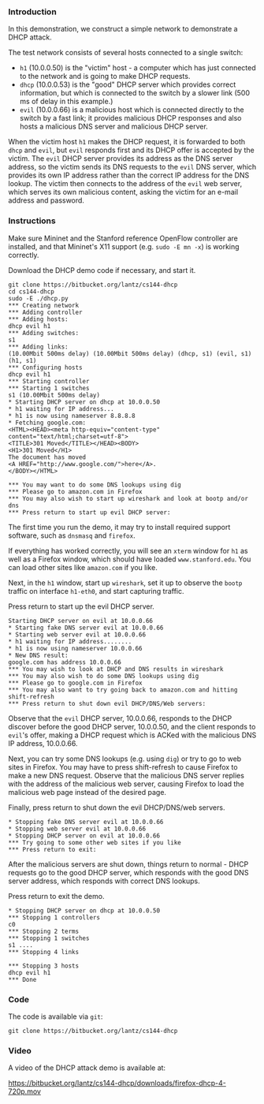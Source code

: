 ### Introduction

In this demonstration, we construct a simple network to demonstrate a DHCP attack.

The test network consists of several hosts connected to a single switch:

* `h1` (10.0.0.50) is the "victim" host - a computer which has just connected to the network and is going to make DHCP requests.
* `dhcp` (10.0.0.53) is the "good" DHCP server which provides correct information, but which is connected to the switch by a slower link (500 ms of delay in this example.)
* `evil` (10.0.0.66) is a malicious host which is connected directly to the switch by a fast link; it provides malicious DHCP responses and also hosts a malicious DNS server and malicious DHCP server.

When the victim host `h1` makes the DHCP request, it is forwarded to both `dhcp` and `evil`, but `evil` responds first and its DHCP offer is accepted by the victim. The `evil` DHCP server provides its address as the DNS server address, so the victim sends its DNS requests to the `evil` DNS server, which provides its own IP address rather than the correct IP address for the DNS lookup. The victim then connects to the address of the `evil` web server, which serves its own malicious content, asking the victim for an e-mail address and password.

### Instructions

Make sure Mininet and the Stanford reference OpenFlow controller are installed, and that Mininet's X11 support (e.g. `sudo -E mn -x`) is working correctly.

Download the DHCP demo code if necessary, and start it.

```
git clone https://bitbucket.org/lantz/cs144-dhcp
cd cs144-dhcp
sudo -E ./dhcp.py
*** Creating network
*** Adding controller
*** Adding hosts:
dhcp evil h1 
*** Adding switches:
s1 
*** Adding links:
(10.00Mbit 500ms delay) (10.00Mbit 500ms delay) (dhcp, s1) (evil, s1) (h1, s1) 
*** Configuring hosts
dhcp evil h1 
*** Starting controller
*** Starting 1 switches
s1 (10.00Mbit 500ms delay) 
* Starting DHCP server on dhcp at 10.0.0.50 
* h1 waiting for IP address...
* h1 is now using nameserver 8.8.8.8
* Fetching google.com:
<HTML><HEAD><meta http-equiv="content-type" content="text/html;charset=utf-8">
<TITLE>301 Moved</TITLE></HEAD><BODY>
<H1>301 Moved</H1>
The document has moved
<A HREF="http://www.google.com/">here</A>.
</BODY></HTML>

*** You may want to do some DNS lookups using dig
*** Please go to amazon.com in Firefox
*** You may also wish to start up wireshark and look at bootp and/or dns
*** Press return to start up evil DHCP server:
```

The first time you run the demo, it may try to install required support software, such as `dnsmasq` and `firefox`.

If everything has worked correctly, you will see an `xterm` window for `h1` as well as a Firefox window, which should have loaded `www.stanford.edu`. You can load other sites like `amazon.com` if you like.

Next, in the `h1` window, start up `wireshark`, set it up to observe the `bootp` traffic on interface `h1-eth0`, and start capturing traffic.

Press return to start up the evil DHCP server.

```
Starting DHCP server on evil at 10.0.0.66 
* Starting fake DNS server evil at 10.0.0.66 
* Starting web server evil at 10.0.0.66 
* h1 waiting for IP address........
* h1 is now using nameserver 10.0.0.66
* New DNS result:
google.com has address 10.0.0.66
*** You may wish to look at DHCP and DNS results in wireshark
*** You may also wish to do some DNS lookups using dig
*** Please go to google.com in Firefox
*** You may also want to try going back to amazon.com and hitting shift-refresh
*** Press return to shut down evil DHCP/DNS/Web servers: 
```

Observe that the `evil` DHCP server, 10.0.0.66, responds to the DHCP discover before the good DHCP server, 10.0.0.50, and the client responds to `evil`'s offer, making a DHCP request which is ACKed with the malicious DNS IP address, 10.0.0.66.

Next, you can try some DNS lookups (e.g. using `dig`) or try to go to web sites in Firefox. You may have to press shift-refresh to cause Firefox to make a new DNS request. Observe that the malicious DNS server replies with the address of the malicious web server, causing Firefox to load the malicious web page instead of the desired page.

Finally, press return to shut down the evil DHCP/DNS/web servers.

```
* Stopping fake DNS server evil at 10.0.0.66 
* Stopping web server evil at 10.0.0.66 
* Stopping DHCP server on evil at 10.0.0.66 
*** Try going to some other web sites if you like
*** Press return to exit: 
```
After the malicious servers are shut down, things return to normal - DHCP requests go to the good DHCP server, which responds with the good DNS server address, which responds with correct DNS lookups.

Press return to exit the demo.

```
* Stopping DHCP server on dhcp at 10.0.0.50 
*** Stopping 1 controllers
c0 
*** Stopping 2 terms
*** Stopping 1 switches
s1 ....
*** Stopping 4 links

*** Stopping 3 hosts
dhcp evil h1 
*** Done
```

### Code
The code is available via `git`:

    git clone https://bitbucket.org/lantz/cs144-dhcp

### Video

A video of the DHCP attack demo is available at:

https://bitbucket.org/lantz/cs144-dhcp/downloads/firefox-dhcp-4-720p.mov